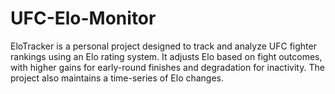 # UFC-Elo-Monitor
EloTracker is a personal project designed to track and analyze UFC fighter rankings using an Elo rating system. It adjusts Elo based on fight outcomes, with higher gains for early-round finishes and degradation for inactivity. The project also maintains a time-series of Elo changes.

